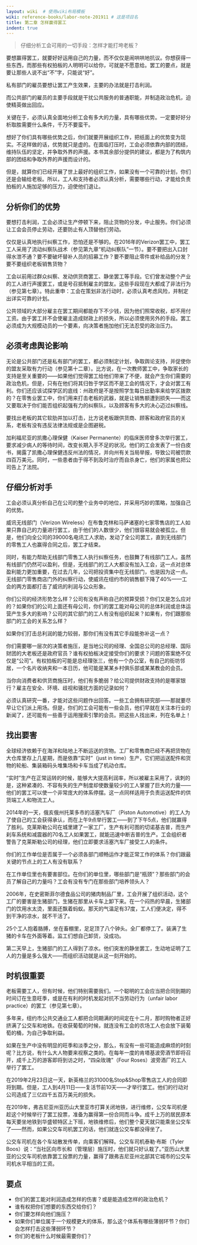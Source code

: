 ```yaml
---
layout: wiki  # 使用wiki布局模板
wiki: reference-books/labor-note-201911 # 这是项目名
title: 第二章 怎样赢得罢工
indent: true
---
```

>仔细分析工会可用的一切手段：怎样才能打垮老板？

要想赢得罢工，就要好好运用自己的力量，而不仅仅是闹哄哄地抗议。你想获得一些东西，而那些有权拍板的人明明可以给你，可就是不愿意给。罢工的要点，就是要让那些人说不出“不”字，只能说“好”。

私有部门的雇员要想让罢工产生效果，主要的办法就是打击利润。

而公共部门的雇员的主要手段就是干扰公共服务的普通职能，并制造政治危机，迫使精英做出回应。

关键在于，必须认真全面地分析工会有多大的力量，具有哪些优势。一定要好好分析取胜需要什么条件，千万不要蛮干。

想好了你们具有哪些优势之后，你们就要开展组织工作，把纸面上的优势变为现实。不这样做的话，优势就只是虚的。在面临打压时，工会必须依靠内部的团结，维持队伍的坚定，并争取外界的声援。本书其余部分提供的建议，都是为了构筑内部的团结和争取外界的声援而设计的。

但是，就算你们已经开展了世上最好的组织工作，如果没有一个可靠的计划，你们还是会输给老板。所以，工人和支持者必须认真分析，需要哪些行动，才能给负责拍板的人施加足够的压力，迫使他们退让。

## 分析你们的优势

要想打击利润，工会必须让生产停顿下来，阻止货物的分发，中止服务。你们必须让工会会员停止劳动，还要防止有人顶替他们劳动。

仅仅是认真地执行纠察工作，恐怕还是不够的。在2016年的Verizon罢工中，罢工工人采用了流动纠察队战术（参见第九章“机动纠察队”一节）。要不要把出入口封得水泄不通？要不要破坏替补人员的招募工作？要不要阻止零件或补给品的分发？要不要组织老板销售货物？

工会以前用过群众纠察、发动供货商罢工、静坐罢工等手段。它们曾发动整个产业的工人进行声援罢工，或是号召抵制雇主的盟友。这些手段现在大都成了非法行为（参见第七章）。特此重申：工会在策划非法行动时，必须认真考虑风险，并制定出详实可靠的计划。

公共领域的大部分雇主在罢工期间都能存下不少钱，因为他们照常收税，却不用付工资。由于罢工并不会使雇主造成财政上的损失，所以必须使用另外的手段。罢工必须成为大规模动员的一个要素，向决策者施加他们无法忍受的政治压力。

## 必须考虑舆论影响

无论是公共部门还是私有部门的罢工，都必须制定计划，争取舆论支持，并促使你的盟友采取有力行动（参见第十二章）。比方说，在一次教师罢工中，争取家长的支持是至关重要的——如果他们觉得罢工给他们带来了不便，就会产生你们需要的政治危机，但是，只有在他们将其归咎于学区而不是工会的情况下，才会对罢工有利。你们还应该试探学区的底线：州政府是不是按照学生每日出勤率来给学区拨款的？在零售业罢工中，你们用来打击老板的武器，就是让销售额遭到损失——而这又要取决于你们能否组织起强有力的纠察队，以及顾客有多大的决心迈过纠察线。

要找出老板的其它软肋并加以打击，比方说老板跟供货商、顾客和政府官员的关系，老板有没有违反法律法规或是企图避税。

加利福尼亚的凯撒心理保健（Kaiser Permanente）的临床医师曾多次举行罢工，要求减少病人的等待时间，改变长期入手不足的状况。他们的工会发表了一份白皮书，揭露了凯撒心理保健违反州法的情况，并向州有关当局举报，导致公司被罚款四百万美元。同时，一些患者由于得不到及时治疗而自杀身亡，他们的家属也把公司告上了法院。

## 仔细分析对手

工会必须认真分析自己在公司的整个业务中的地位，并采用巧妙的策略，加强自己的优势。

威讯无线部门（Verizon Wireless）在布鲁克林和马萨诸塞的七家零售店的工人如果只靠自己的力量进行罢工，由于他们的人数很少，他们很容易就会被孤立。但是，他们向全公司的39000名电讯工人求助，发动了全公司罢工，直到无线部门的零售工人也赢得合同之后，罢工才结束。

同时，有能力帮助无线部门零售工人执行纠察任务，也鼓舞了有线部门工人。虽然有线部门仍然可以盈利，但是，无线部门的工人大都没有加入工会，这一点对总体盈利能力更加重要，在过去几年，公司把投资集中在无线部门，也是因为这一点。无线部门零售商店门外的纠察行动，使威讯在纽约市的销售额下降了40%——工会的两方面都打击了威讯的利润与公众形象。

你们公司的经济形势怎么样？公司有没有声称自己的预算受损？你们又是怎么应对的？如果你们的公司上面还有母公司，你们的罢工能对母公司的总体利润或总体运营产生多大的影响？公司的其它部门的工人有没有组织起来？如果有，你们跟那些部门的工会的关系怎么样？

如果你们打击总利润的能力较弱，那你们有没有其它手段能弥补这一点？

你们需要哪一层次的决策者施压，是当地公司的经理、全国总公司的总经理、国际财团的大老板还是政府官员？谁有权拍板决定接受你们的要求？问题的答案绝不仅仅是“公司”。有权拍板的可能是总经理张三，他有一个办公室，有自己的街坊邻居，一个名片收纳夹和一本日历，他可能是某某乡村俱乐部或某某教会的会员。

当你向消费者和供货商施压时，他们有多脆弱？给公司提供财政支持的是哪家银行？雇主在安全、环境、歧视和骚扰方面的记录如何？

必须认真研究一番，才能对这些问题作出回答。一些工会拥有研究部——那就要尽早让它们派上用场。但是，你们的工会可能有一些会员，他们早就在关注本行业的新闻了，还可能有一些善于运用搜索引擎的会员。把这些人找出来，列在名单上！

## 找出要害

全球经济依赖于在海洋和陆地上不断运送的货物。工厂和零售商已经不再把货物在大仓库里存上几星期，而是依靠“实时”（just in time）生产，它们把运送配件和货物的轮船、集装箱码头堆集场和卡车当成了机动仓库。

“实时”生产在正常运转的时候，能够大大提高利润率，所以被雇主采用了，讽刺的是，这种紧凑的、不容有失的生产制度却使数量较少的工人掌握了巨大的力量——他们的罢工可以使一个非常庞大的体系停摆。这一点同样适用于负责运送配件的供货端工人和物流工人。

2014年的一天，俄亥俄州托莱多市的活塞汽车厂（Piston Automotive）的工人为了使自己的工会获得承认，而在上午9点举行罢工——到了下午5点，他们就赢得了胜利。克莱斯勒公司在城里建了一家工厂，生产有利可图的切诺基吉普，而生产刹车系统和减震器的70名工人如果罢工，就能迅速中断吉普的生产。工会组织者警告了克莱斯勒公司的经理，他们立即要求活塞汽车厂接受工人的条件。

你们的工作单位是否属于一个必须各部门顺畅运作才能正常工作的体系？你们跟最关键的节点上的工人有没有联系？

在工作单位里也有要害部位。在你们的单位里，哪些部门是“瓶颈”？那些部门的会员了解自己的力量吗？工会有没有专门在那些部门培养领头人？

2006年，在史密斯菲尔德食品公司的猪肉制品厂里，工会开展了组织活动，这个工厂的要害是生猪部门，生猪在那里从卡车上卸下来。在一个闷热的早晨，生猪部门的饮用水太烫，里面还飘着蚂蚁。那天的气温足有37度，工人们便决定，得不到干净的凉水，就不干活了。

25个工人抱着胳膊，坐在畜棚里，足足顶了八个钟头。全厂都停工了。装满了生猪的卡车在外面等着。监工们想自己卸货，没成功。

第二天早上，生猪部门的工人得到了凉水。他们突发的静坐罢工，生动地证明了工人的力量是多么强大——而组织活动就是从这一刻开始的。

## 时机很重要

老板需要工人，但有时候，他们特别需要我们。一个聪明的工会应当把合同到期的时间订在生意旺季，或是在有利的时机发起对抗不当劳动行为（unfair labor practice）的罢工（参见第七章）。

多年来，纽约市公共交通业工人都把合同期满的时间定在十二月，那时购物者正好挤满了公交车和地铁。在收获葡萄的时候，就连没有工会的农场工人也会放下装葡萄的桶，为自己争取利益。

如果在生产中没有明显的旺季和淡季之分，那么，有没有一些可能造成麻烦的时刻呢？比方说，有什么大人物要来视察之类的。在每年一度的肯塔基波旁酒节即将召开，成千上万的游客即将到访之时，“四朵玫瑰”（Four Roses）波旁酒厂的工人举行了罢工。

在2019年2月23日这一天，新英格兰的31000名Stop&Shop零售店工人的合同即将到期。但是，工人到4月11日——复活节前10天——才举行罢工。他们的行动对公司造成了三亿四千五百万美元的损失。

在2019年，弗吉尼亚州亚历山大里亚市打算关闭地铁，进行维修，公交车司机便趁这个时候举行了罢工投票，准备为赢得第一份合同而斗争。成千上万的居民原本每天要坐地铁到华盛顿特区上下班，地铁维修后，他们整个夏天就只能乘坐公交车了——然而，如果公交车司机罢工的话，他们就连公交车都没得坐了。

公交车司机在各个车站散发传单，向乘客们解释。公交车司机泰勒·布斯（Tyler Boos）说：“当社区向市长和〔管理层〕施压时，他们就只好认栽了。”亚历山大里亚的公交车司机依靠罢工投票的力量，赢得了跟弗吉尼亚州北部其它城市的公交车司机水平相当的工资。

## 要点

- 你们的罢工能对利润造成怎样的伤害？或是能造成怎样的政治危机？
- 谁有权把你们想要的东西交给你们？
- 你们要怎样向他们施压？
- 如果你们单位属于一个规模更大的体系，那么这个体系有哪些薄弱环节？你们会怎样打击这些薄弱环节？
- 你们的老板什么时候最需要你们？

